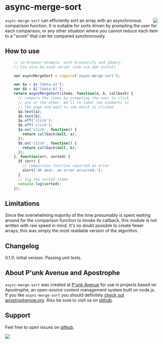 # async-merge-sort

<a href="http://apostrophenow.org/"><img src="https://raw.github.com/punkave/async-merge-sort/master/logos/logo-box-madefor.png" align="right" /></a>

`async-merge-sort` can efficiently sort an array with an asynchronous comparison function. It is suitable for sorts driven by prompting the user for each comparison, or any other situation where you cannot reduce each item to a "score" that can be compared synchronously.

## How to use

```javascript
    // in-browser example, with browserify and jQuery.
    // Can also be used server side via npm install

    var asyncMergeSort = require('async-merge-sort');

    var $a = $('[data-a]');
    var $b = $('[data-b]');
    return asyncMergeSort(items, function(a, b, callback) {
      // compare the items by prompting the user to click
      // one or the other. We'll re-label two elements in
      // the page and wait to see which is clicked
      $a.text(a);
      $b.text(b);
      $a.off('click');
      $b.off('click');
      $a.on('click', function() {
        return callback(null, a);
      });
      $b.on('click', function() {
        return callback(null, b);
      });
    }, function(err, sorted) {
      if (err) {
        // Comparison function reported an error
        alert('Oh dear, an error occurred.');
      }
      // log the sorted items
      console.log(sorted);
    });
```

## Limitations

Since the overwhelming majority of the time presumably is spent waiting around for the comparison function to invoke its callback, this module is not written with raw speed in mind. It's no doubt possible to create fewer arrays; this was simply the most readable version of the algorithm.

## Changelog

0.1.0: initial version. Passing unit tests.

## About P'unk Avenue and Apostrophe

`async-merge-sort` was created at [P'unk Avenue](http://punkave.com) for use in projects based on Apostrophe, an open-source content management system built on node.js. If you like `async-merge-sort` you should definitely [check out apostrophenow.org](http://apostrophenow.org). Also be sure to visit us on [github](http://github.com/punkave).

## Support

Feel free to open issues on [github](http://github.com/punkave/async-merge-sort).

<a href="http://punkave.com/"><img src="https://raw.github.com/punkave/async-merge-sort/master/logos/logo-box-builtby.png" /></a>
